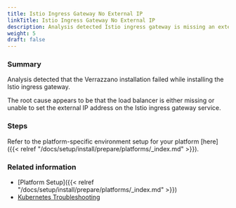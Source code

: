 ```yaml
---
title: Istio Ingress Gateway No External IP
linkTitle: Istio Ingress Gateway No External IP
description: Analysis detected Istio ingress gateway is missing an external IP address
weight: 5
draft: false
---
```


### Summary
Analysis detected that the Verrazzano installation failed while installing the Istio ingress gateway.

The root cause appears to be that the load balancer is either missing or unable to set the external IP address on the Istio ingress gateway service.

### Steps

Refer to the platform-specific environment setup for your platform [here]({{< relref "/docs/setup/install/prepare/platforms/_index.md" >}}).

### Related information
* [Platform Setup]({{< relref "/docs/setup/install/prepare/platforms/_index.md" >}})
* [Kubernetes Troubleshooting](https://kubernetes.io/docs/tasks/debug/)

